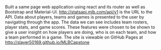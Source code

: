 Built a same page web application using react and its router as well as Bootstrap and Material-UI.
http://statsapi.mlb.com/api/v1 is the URL to the API.
Data about players, teams and games is presented to the user by navigating through the app.
The data we can see includes team rosters, player stats, and game scores.
These features were chosen to be shown to give a user insight on how players are doing, who is on each team, and how a team performed in a game.
The site is viewable on GitHub Pages at http://slayer50169.github.io/MLBCapstone
